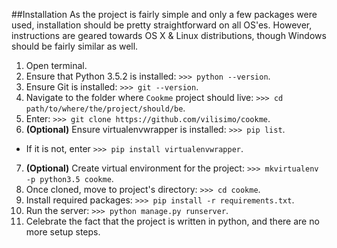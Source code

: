 ##Installation
As the project is fairly simple and only a few packages were used, 
installation should be pretty straightforward on all OS'es. However, 
instructions are geared towards OS X & Linux distributions, though 
Windows should be fairly similar as well.

1. Open terminal.
2. Ensure that Python 3.5.2 is installed: `>>> python --version`.
3. Ensure Git is installed: `>>> git --version`.
4. Navigate to the folder where `Cookme` project should live: `>>> cd path/to/where/the/project/should/be`.
5. Enter: `>>> git clone https://github.com/vilisimo/cookme`.
6. __(Optional)__ Ensure virtualenvwrapper is installed: `>>> pip list`. 
  * If it is not, enter `>>> pip install virtualenvwrapper`.
7. __(Optional)__ Create virtual environment for the project: `>>> mkvirtualenv -p python3.5 cookme`.
8. Once cloned, move to project's directory: `>>> cd cookme`.
9. Install required packages: `>>> pip install -r requirements.txt`.
10. Run the server: `>>> python manage.py runserver`.
11. Celebrate the fact that the project is written in python, and there are no more setup steps.